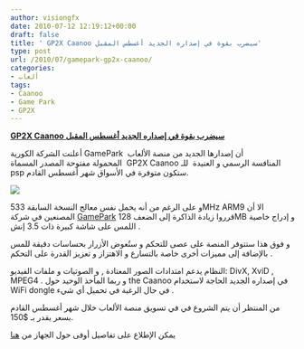 ```yaml
---
author: visiongfx
date: 2010-07-12 12:19:12+00:00
draft: false
title: ' GP2X Caanoo سيضرب بقوة في إصداره الجديد أغسطس المقبل'
type: post
url: /2010/07/gamepark-gp2x-caanoo/
categories:
- ألعاب
tags:
- Caanoo
- Game Park
- GP2X
---
```


**[GP2X Caanoo سيضرب بقوة في إصداره الجديد أغسطس المقبل]( http://www.it-scoop.com/2010/07/gamepark-gp2x-caanoo/)**




أعلنت الشركة الكورية GamePark  أن إصدارها الجديد من منصة الألعاب المحمولة مفتوحة المصدر المسماة  GP2X Caanoo المنافسة الرسمي و العنيدة  للـ psp ستكون متوفرة في الأسواق شهر أغسطس القادم.




[![](http://www.blogcdn.com/www.engadget.com/media/2010/07/7-11-10-caanoo600.jpg)
]( http://www.it-scoop.com/2010/07/gamepark-gp2x-caanoo/)




و على الرغم من أنه يحمل نفس معالج النسخة السابقة 533MHz ARM9 الا أن المصنعين في شركة [GamePark](http://fr.wikipedia.org/wiki/Game_Park) قرروا زيادة الذاكرة إلى الضعف 128MB و إدراج خاصية اللمس على شاشة كبيرة ذات 3.5 إنش .

و فوق هذا ستتوفر المنصة على عصى للتحكم و ستُعوض الأزرار بحساسات دقيقة للمس بالإضافة إلى مميزات أخرى خاصة بالتسارع و الاهتزاز و تعزيز القدرة على التحكم .

النظام يدعم امتدادات الصور المعتادة , و الصوتيات و ملفات الفيديو: DivX, XviD , MPEG4 . و ربما المأخذ الوحيد حول the Caanoo في إصداره الجديد الحاجة لاستخدام WiFi dongle في حال الرغبة في تحميل أي شيء .

من المنتظر أن يتم الشروع في في تسويق منصة الألعاب خلال شهر أغسطس القادم بسعر يقدر بـ $150.

يمكن الإطلاع على تفاصيل أوفى حول الجهاز من [هنا](http://www.play-asia.com/paOS-13-71-d1-49-fr-70-3ujp.html)

